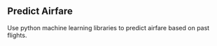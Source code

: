 Predict Airfare
---------------

Use python machine learning libraries to predict airfare based on past flights.


